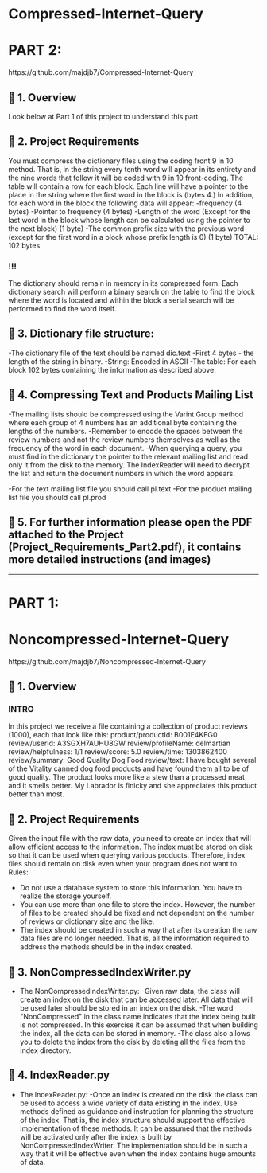 # Compressed-Internet-Query

# PART 2: 

<p>
 
 
  <!-- Python -->
  
</p>
https://github.com/majdjb7/Compressed-Internet-Query

## 🚀 1. Overview
Look below at Part 1 of this project to understand this part

 ## 🚀 2. Project Requirements
You must compress the dictionary files using the coding front 9 in 10 method.
That is, in the string every tenth word will appear in its entirety and the nine words that follow it will be coded with 9 in 10 front-coding.
The table will contain a row for each block. Each line will have a pointer to the place in the string where the first word in the block is (bytes 4.)
In addition, for each word in the block the following data will appear:
-frequency (4 bytes)
-Pointer to frequency (4 bytes)
-Length of the word (Except for the last word in the block whose length can be calculated using the pointer to the next block) (1 byte)
-The common prefix size with the previous word (except for the first word in a block whose prefix length is 0) (1 byte)
TOTAL: 102 bytes
### !!! 
The dictionary should remain in memory in its compressed form. Each dictionary search will perform a binary search on the table to find the block where the word is located and within the block a serial search will be performed to find the word itself.


## 🚀 3. Dictionary file structure:
  -The dictionary file of the text should be named dic.text
  -First 4 bytes - the length of the string in binary.
  -String: Encoded in ASCII
  -The table: For each block 102 bytes containing the information as described above.

## 🚀 4. Compressing Text and Products Mailing List
  -The mailing lists should be compressed using the Varint Group method where each group of 4 numbers has an additional byte containing the lengths of the numbers.
  -Remember to encode the spaces between the review numbers and not the review numbers themselves as well as the frequency of the word in each document.
  -When querying a query, you must find in the dictionary the pointer to the relevant mailing list and read only it from the disk to the memory. The IndexReader will need to decrypt the list and return the document numbers in which the word appears.

  -For the text mailing list file you should call pl.text
  -For the product mailing list file you should call pl.prod
  
  
## 🚀 5. For further information please open the PDF attached to the Project (Project_Requirements_Part2.pdf), it contains more detailed instructions (and images)


-----------------------------------------------------------------------------
# PART 1: 

# Noncompressed-Internet-Query

<p>
 
 
  <!-- Python -->
  
</p>
https://github.com/majdjb7/Noncompressed-Internet-Query

## 🚀 1. Overview

### INTRO 
In this project we receive a file containing a collection of product reviews (1000), each that look like this:
product/productId: B001E4KFG0
review/userId: A3SGXH7AUHU8GW
review/profileName: delmartian
review/helpfulness: 1/1
review/score: 5.0
review/time: 1303862400
review/summary: Good Quality Dog Food
review/text: I have bought several of the Vitality canned dog food products and have
found them all to be of good quality. The product looks more like a stew than a
processed meat and it smells better. My Labrador is finicky and she appreciates this
product better than most.

 ## 🚀 2. Project Requirements
Given the input file with the raw data, you need to create an index that will allow efficient access to the information.
The index must be stored on disk so that it can be used when querying various products. Therefore, index files should remain on disk even when your program does not want to.
Rules:
- Do not use a database system to store this information. You have to realize the storage yourself.
- You can use more than one file to store the index. However, the number of files to be created should be fixed and not dependent on the number of reviews or dictionary size and the like.
- The index should be created in such a way that after its creation the raw data files are no longer needed. That is, all the information required to address the methods should be in the index created.

## 🚀 3. NonCompressedIndexWriter.py
  - The NonCompressedIndexWriter.py:
      -Given raw data, the class will create an index on the disk that can be accessed later. All data that will be used later should be stored in an index on the disk.
      -The word "NonCompressed" in the class name indicates that the index being built is not compressed. In this exercise it can be assumed that when building the index, all the data can be stored in memory.
      -The class also allows you to delete the index from the disk by deleting all the files from the index directory.

## 🚀 4. IndexReader.py
  - The IndexReader.py:
      -Once an index is created on the disk the class can be used to access a wide variety of data existing in the index.
      Use methods defined as guidance and instruction for planning the structure of the index. That is, the index structure should support the effective implementation of these methods.
      It can be assumed that the methods will be activated only after the index is built by NonCompressedIndexWriter.
      The implementation should be in such a way that it will be effective even when the index contains huge amounts of data.
